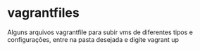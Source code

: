 # vagrantfiles
Alguns arquivos vagrantfile para subir vms de diferentes tipos e configurações, entre na pasta desejada e digite 
  vagrant up